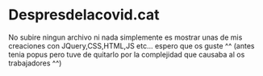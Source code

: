 # Despresdelacovid.cat
No subire ningun archivo ni nada simplemente es mostrar unas de mis creaciones con
JQuery,CSS,HTML,JS etc... espero que os guste ^^ (antes tenia popus pero tuve de quitarlo por la complejidad que causaba al os trabajadores ^^)
